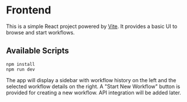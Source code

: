 # Frontend

This is a simple React project powered by [Vite](https://vitejs.dev). It provides a basic UI to browse and start workflows.

## Available Scripts

```
npm install
npm run dev
```

The app will display a sidebar with workflow history on the left and the selected workflow details on the right. A "Start New Workflow" button is provided for creating a new workflow. API integration will be added later.
